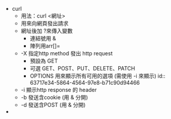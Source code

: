 - curl
	- 用法：curl <網址>
	- 用來向網頁發出請求
	- 網址後加 ?來傳入變數
		- 連結號用 &
		- 陣列用arr[]=
	- -X 指定http method 發出 http request
		- 預設為 GET
		- 可選 GET、POST、PUT、DELETE、PATCH
		- OPTIONS 用來顯示所有可用的選項 (需使用 -i 來顯示)
		  id:: 63717e34-5864-4564-97e8-b71c90d94466
	- -i 顯示http response 的 header
	- -b 發送含cookie (用 & 分開)
	- -d 發送含POST (用 & 分開)
-